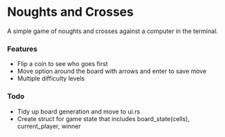 # Noughts and Crosses

A simple game of noughts and crosses against a computer in the terminal.

### Features
- Flip a coin to see who goes first
- Move option around the board with arrows and enter to save move
- Multiple difficulty levels


### Todo

- Tidy up board generation and move to ui.rs
- Create struct for game state that includes board_state(cells), current_player, winner